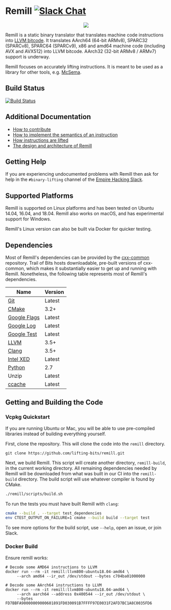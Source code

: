 # Remill [![Slack Chat](http://empireslacking.herokuapp.com/badge.svg)](https://empireslacking.herokuapp.com/)

<p align="center">
     <img src="docs/images/remill_logo.png" />
</p>

Remill is a static binary translator that translates machine code instructions into [LLVM bitcode](http://llvm.org/docs/LangRef.html). It translates AArch64 (64-bit ARMv8), SPARC32 (SPARCv8), SPARC64 (SPARCv9), x86 and amd64 machine code (including AVX and AVX512) into LLVM bitcode. AArch32 (32-bit ARMv8 / ARMv7) support is underway.

Remill focuses on accurately lifting instructions. It is meant to be used as a library for other tools, e.g. [McSema](https://github.com/lifting-bits/mcsema).

## Build Status

[![Build Status](https://img.shields.io/github/workflow/status/lifting-bits/remill/CI/master)](https://github.com/lifting-bits/remill/actions?query=workflow%3ACI)

## Additional Documentation

 - [How to contribute](docs/CONTRIBUTING.md)
 - [How to implement the semantics of an instruction](docs/ADD_AN_INSTRUCTION.md)
 - [How instructions are lifted](docs/LIFE_OF_AN_INSTRUCTION.md)
 - [The design and architecture of Remill](docs/DESIGN.md)

## Getting Help

If you are experiencing undocumented problems with Remill then ask for help in the `#binary-lifting` channel of the [Empire Hacking Slack](https://empireslacking.herokuapp.com/).

## Supported Platforms

Remill is supported on Linux platforms and has been tested on Ubuntu 14.04, 16.04, and 18.04. Remill also works on macOS, and has experimental support for Windows.

Remill's Linux version can also be built via Docker for quicker testing.

## Dependencies

Most of Remill's dependencies can be provided by the [cxx-common](https://github.com/lifting-bits/cxx-common) repository. Trail of Bits hosts downloadable, pre-built versions of cxx-common, which makes it substantially easier to get up and running with Remill. Nonetheless, the following table represents most of Remill's dependencies.

| Name | Version |
| ---- | ------- |
| [Git](https://git-scm.com/) | Latest |
| [CMake](https://cmake.org/) | 3.2+ |
| [Google Flags](https://github.com/google/glog) | Latest |
| [Google Log](https://github.com/google/glog) | Latest |
| [Google Test](https://github.com/google/googletest) | Latest |
| [LLVM](http://llvm.org/) | 3.5+ |
| [Clang](http://clang.llvm.org/) | 3.5+ |
| [Intel XED](https://software.intel.com/en-us/articles/xed-x86-encoder-decoder-software-library) | Latest |
| [Python](https://www.python.org/) | 2.7 |
| Unzip | Latest |
| [ccache](https://ccache.dev/) | Latest |

## Getting and Building the Code

### Vcpkg Quickstart

If you are running Ubuntu or Mac, you will be able to use pre-compiled libraries instead of building everything yourself.

First, clone the repository. This will clone the code into the `remill` directory.

```shell
git clone https://github.com/lifting-bits/remill.git
```

Next, we build Remill. This script will create another directory, `remill-build`, in the current working directory. All remaining dependencies needed by Remill will be downloaded from what was built in our CI into the `remill-build` directory. The build script will use whatever compiler is found by CMake.

```bash
./remill/scripts/build.sh
```

To run the tests you must have built Remill with `clang`:

```bash
cmake --build . --target test_dependencies
env CTEST_OUTPUT_ON_FAILURE=1 cmake --build build --target test
```

To see more options for the build script, use `--help`, open an issue, or join Slack.

### Docker Build

Ensure remill works:
```shell
# Decode some AMD64 instructions to LLVM
docker run --rm -it remill:llvm800-ubuntu18.04-amd64 \
     --arch amd64 --ir_out /dev/stdout --bytes c704ba01000000
     
# Decode some AArch64 instructions to LLVM
docker run --rm -it remill:llvm800-ubuntu18.04-amd64 \
     --arch aarch64 --address 0x400544 --ir_out /dev/stdout \
     --bytes FD7BBFA90000009000601891FD030091B7FFFF97E0031F2AFD7BC1A8C0035FD6
```
